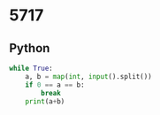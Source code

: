 # 5717

## Python

```python
while True:
    a, b = map(int, input().split())
    if 0 == a == b:
        break
    print(a+b)
```
